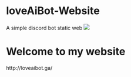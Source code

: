 # loveAiBot-Website
A simple discord bot static web 
<img src="https://i.imgur.com/h3XCODr.png"></img>

<h1>Welcome to my website</h1>
http://loveaibot.ga/

